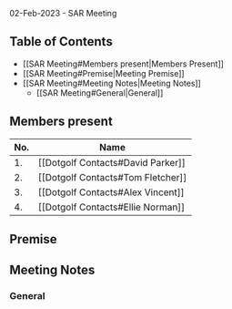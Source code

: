 02-Feb-2023 - SAR Meeting

## Table of Contents 
- [[SAR Meeting#Members present|Members Present]]
- [[SAR Meeting#Premise|Meeting Premise]]
- [[SAR Meeting#Meeting Notes|Meeting Notes]]
	- [[SAR Meeting#General|General]]


## Members present
| No.  | Name | 
| ----  | ----- |
| 1.  | [[Dotgolf Contacts#David Parker]] | 
| 2.  | [[Dotgolf Contacts#Tom Fletcher]] | 
| 3.  | [[Dotgolf Contacts#Alex Vincent]] | 
| 4.  | [[Dotgolf Contacts#Ellie Norman]] | 


## Premise


## Meeting Notes

### General

